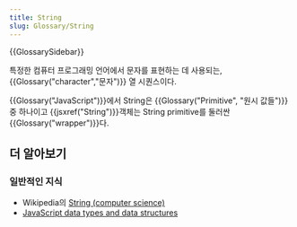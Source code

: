 ```yaml
---
title: String
slug: Glossary/String
---
```


{{GlossarySidebar}}

특정한 컴퓨터 프로그래밍 언어에서 문자를 표현하는 데 사용되는, {{Glossary("character","문자")}} 열 시퀀스이다.

{{Glossary("JavaScript")}}에서 String은 {{Glossary("Primitive", "원시 값들")}} 중 하나이고 {{jsxref("String")}}객체는 String primitive를 둘러싼 {{Glossary("wrapper")}}다.

## 더 알아보기

### 일반적인 지식

- Wikipedia의 [String (computer science)](<https://en.wikipedia.org/wiki/String_(computer_science)>)
- [JavaScript data types and data structures](/ko/docs/Web/JavaScript/Data_structures#String_type)
